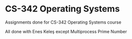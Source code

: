 # CS-342 Operating Systems
Assignments done for CS-342 Operating Systems course

All done with Enes Keleş except Multiprocess Prime Number
